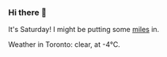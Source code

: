 ### Hi there :wave:

It's Saturday! I might be putting some [miles](https://www.strava.com/athletes/889963) in.

Weather in Toronto: clear, at -4°C.
